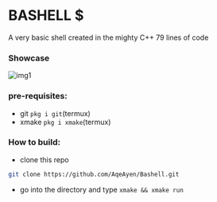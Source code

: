 # BASHELL $

A very basic shell created in the mighty C++
79 lines of code 
### Showcase
![img1](/data/data/com.termux/files/home/project/shell/Screenshot_20241219_152922.jpg) 
### pre-requisites:
 - git ```pkg i git```(termux)
 - xmake ```pkg i xmake```(termux)
### How to build:
 - clone this repo
```sh
git clone https://github.com/AqeAyen/Bashell.git
```

 - go into the directory and type ```xmake && xmake run```
